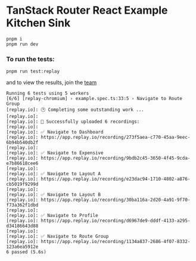 # TanStack Router React Example Kitchen Sink

```
pnpm i
pnpm run dev
```

### To run the tests:

```
pnpm run test:replay
```

and to view the results, join the [team](https://app.replay.io/team/invitation?code=211adb15-9ea2-4178-a5ff-baa7d66ba3f0)

```
Running 6 tests using 5 workers
[6/6] [replay-chromium] › example.spec.ts:33:5 › Navigate to Route Group
[replay.io]: 🕑 Completing some outstanding work ...
[replay.io]:
[replay.io]: 🚀 Successfully uploaded 6 recordings:
[replay.io]:
[replay.io]: ✅ Navigate to Dashboard
[replay.io]: https://app.replay.io/recording/273f5aea-c770-45aa-9eec-6b94b540db2f
[replay.io]:
[replay.io]: ✅ Navigate to Expensive
[replay.io]: https://app.replay.io/recording/9bdb2c45-3650-4f45-9cda-e7b86618cee6
[replay.io]:
[replay.io]: ✅ Navigate to Layout A
[replay.io]: https://app.replay.io/recording/e23dac94-1710-4802-a876-cb5019f9299d
[replay.io]:
[replay.io]: ✅ Navigate to Layout B
[replay.io]: https://app.replay.io/recording/30ba116a-2d20-4a91-9f70-f73a362f1dbd
[replay.io]:
[replay.io]: ✅ Navigate to Profile
[replay.io]: https://app.replay.io/recording/d6967de9-dddf-4133-a295-d34186643d88
[replay.io]:
[replay.io]: ✅ Navigate to Route Group
[replay.io]: https://app.replay.io/recording/1134a837-2686-4f07-8332-123a6ea5912e
6 passed (5.6s)
```
